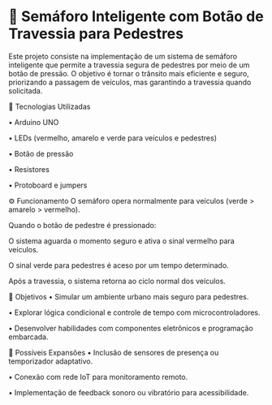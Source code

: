 # 🚦 Semáforo Inteligente com Botão de Travessia para Pedestres

Este projeto consiste na implementação de um sistema de semáforo inteligente que permite a travessia segura de pedestres por meio de um botão de pressão. O objetivo é tornar o trânsito mais eficiente e seguro, priorizando a passagem de veículos, mas garantindo a travessia quando solicitada.

🔧 Tecnologias Utilizadas

• Arduino UNO

• LEDs (vermelho, amarelo e verde para veículos e pedestres)

• Botão de pressão

• Resistores

• Protoboard e jumpers

⚙️ Funcionamento
O semáforo opera normalmente para veículos (verde > amarelo > vermelho).

Quando o botão de pedestre é pressionado:

O sistema aguarda o momento seguro e ativa o sinal vermelho para veículos.

O sinal verde para pedestres é aceso por um tempo determinado.

Após a travessia, o sistema retorna ao ciclo normal dos veículos.

🧠 Objetivos
• Simular um ambiente urbano mais seguro para pedestres.

• Explorar lógica condicional e controle de tempo com microcontroladores.

• Desenvolver habilidades com componentes eletrônicos e programação embarcada.

📌 Possíveis Expansões
• Inclusão de sensores de presença ou temporizador adaptativo.

• Conexão com rede IoT para monitoramento remoto.

• Implementação de feedback sonoro ou vibratório para acessibilidade.
